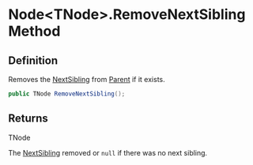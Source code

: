 # Node&lt;TNode&gt;.RemoveNextSibling Method
## Definition

Removes the [NextSibling](MrKWatkins.Ast.Node-1.NextSibling.md) from [Parent](MrKWatkins.Ast.Node-1.Parent.md) if it exists.

```c#
public TNode RemoveNextSibling();
```

## Returns

TNode

The [NextSibling](MrKWatkins.Ast.Node-1.NextSibling.md) removed or `null` if there was no next sibling.
